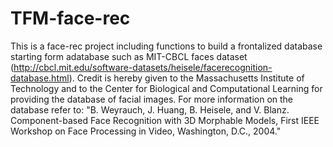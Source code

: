 # TFM-face-rec

This is a face-rec project including functions to build a frontalized database starting form adatabase such as MIT-CBCL faces dataset (http://cbcl.mit.edu/software-datasets/heisele/facerecognition-database.html). Credit is hereby given to the Massachusetts Institute of Technology and to the Center for Biological and Computational Learning for providing the database of facial images. 
For more information on the database refer to: 
"B. Weyrauch, J. Huang, B. Heisele, and V. Blanz. Component-based Face Recognition with 3D Morphable Models, First IEEE Workshop on Face Processing in Video, Washington, D.C., 2004."
